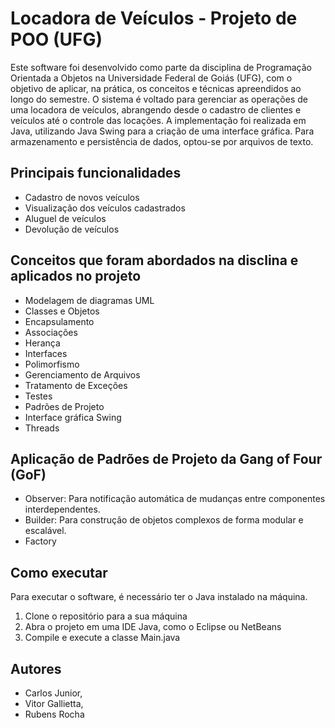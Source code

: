 # Locadora de Veículos - Projeto de POO (UFG)

Este software foi desenvolvido como parte da disciplina de Programação Orientada a Objetos na Universidade Federal de Goiás (UFG), com o objetivo de aplicar, na prática, os conceitos e técnicas apreendidos ao longo do semestre.
O sistema é voltado para gerenciar as operações de uma locadora de veículos, abrangendo desde o cadastro de clientes e veículos até o controle das locações. A implementação foi realizada em Java, utilizando Java Swing para a criação de uma interface gráfica. Para armazenamento e persistência de dados, optou-se por arquivos de texto.

## Principais funcionalidades

- Cadastro de novos veículos
- Visualização dos veículos cadastrados
- Aluguel de veículos
- Devolução de veículos

## Conceitos que foram abordados na disclina e aplicados no projeto

- Modelagem de diagramas UML
- Classes e Objetos
- Encapsulamento
- Associações
- Herança
- Interfaces
- Polimorfismo
- Gerenciamento de Arquivos
- Tratamento de Exceções
- Testes
- Padrões de Projeto
- Interface gráfica Swing
- Threads

## Aplicação de Padrões de Projeto da Gang of Four (GoF)

- Observer: Para notificação automática de mudanças entre componentes interdependentes.
- Builder: Para construção de objetos complexos de forma modular e escalável.
- Factory

## Como executar

Para executar o software, é necessário ter o Java instalado na máquina.

1. Clone o repositório para a sua máquina
2. Abra o projeto em uma IDE Java, como o Eclipse ou NetBeans
3. Compile e execute a classe Main.java

## Autores

- Carlos Junior,
- Vitor Gallietta,
- Rubens Rocha
